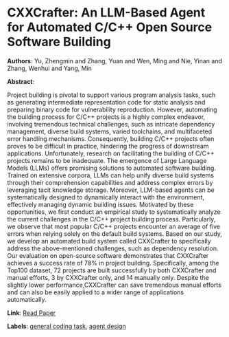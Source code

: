 # CXXCrafter: An LLM-Based Agent for Automated C/C++ Open Source Software Building

**Authors**: Yu, Zhengmin and Zhang, Yuan and Wen, Ming and Nie, Yinan and Zhang, Wenhui and Yang, Min

**Abstract**:

Project building is pivotal to support various program analysis tasks, such as generating intermediate representation code for static analysis and preparing binary code for vulnerability reproduction. However, automating the building process for C/C++ projects is a highly complex endeavor, involving tremendous technical challenges, such as intricate dependency management, diverse build systems, varied toolchains, and multifaceted error handling mechanisms. Consequently, building C/C++ projects often proves to be difficult in practice, hindering the progress of downstream applications. Unfortunately, research on facilitating the building of C/C++ projects remains to be inadequate. The emergence of Large Language Models (LLMs) offers promising solutions to automated software building. Trained on extensive corpora, LLMs can help unify diverse build systems through their comprehension capabilities and address complex errors by leveraging tacit knowledge storage. Moreover, LLM-based agents can be systematically designed to dynamically interact with the environment, effectively managing dynamic building issues. Motivated by these opportunities, we first conduct an empirical study to systematically analyze the current challenges in the C/C++ project building process. Particularly, we observe that most popular C/C++ projects encounter an average of five errors when relying solely on the default build systems. Based on our study, we develop an automated build system called CXXCrafter to specifically address the above-mentioned challenges, such as dependency resolution. Our evaluation on open-source software demonstrates that CXXCrafter achieves a success rate of 78\% in project building. Specifically, among the Top100 dataset, 72 projects are built successfully by both CXXCrafter and manual efforts, 3 by CXXCrafter only, and 14 manually only. Despite the slightly lower performance,CXXCrafter can save tremendous manual efforts and can also be easily applied to a wider range of applications automatically.

**Link**: [Read Paper](https://doi.org/10.1145/3729386)

**Labels**: [general coding task](../../labels/general_coding_task.md), [agent design](../../labels/agent_design.md)
